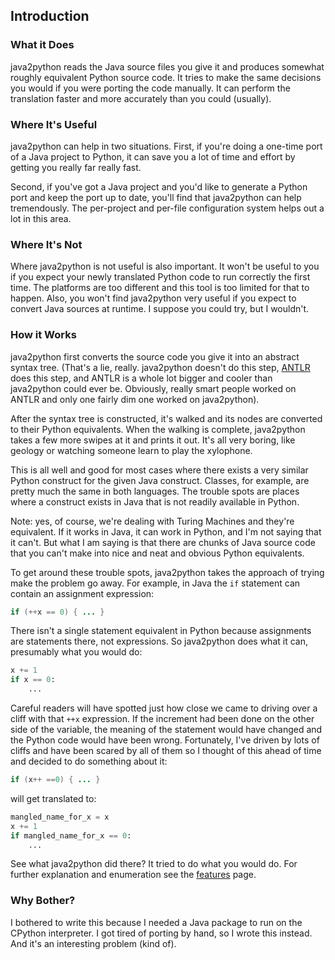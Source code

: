 ## Introduction

### What it Does

java2python reads the Java source files you give it and produces somewhat
roughly equivalent Python source code.  It tries to make the same decisions
you would if you were porting the code manually.  It can perform the
translation faster and more accurately than you could (usually).

### Where It's Useful

java2python can help in two situations.  First, if you're doing a one-time
port of a Java project to Python, it can save you a lot of time and
effort by getting you really far really fast.

Second, if you've got a Java project and you'd like to generate a
Python port and keep the port up to date, you'll find that java2python can
help tremendously.  The per-project and per-file configuration system
helps out a lot in this area.

### Where It's Not

Where java2python is not useful is also important.  It won't be useful to you
if you expect your newly translated Python code to run correctly the first
time.  The platforms are too different and this tool is too limited for that
to happen.  Also, you won't find java2python very useful if you expect to
convert Java sources at runtime.  I suppose you could try, but I wouldn't.

### How it Works

java2python first converts the source code you give it into an abstract syntax
tree.  (That's a lie, really.  java2python doesn't do this step,
[ANTLR](www.antlr.org) does this step, and ANTLR is a whole lot bigger and
cooler than java2python could ever be.  Obviously, really smart people worked
on ANTLR and only one fairly dim one worked on java2python).

After the syntax tree is constructed, it's walked and its nodes are
converted to their Python equivalents.  When the walking is complete,
java2python takes a few more swipes at it and prints it out.  It's all very
boring, like geology or watching someone learn to play the xylophone.

This is all well and good for most cases where there exists a very
similar Python construct for the given Java construct.  Classes, for
example, are pretty much the same in both languages.  The trouble
spots are places where a construct exists in Java that is not readily
available in Python.

Note: yes, of course, we're dealing with Turing Machines and they're
equivalent.  If it works in Java, it can work in Python, and I'm not
saying that it can't.  But what I am saying is that there are chunks
of Java source code that you can't make into nice and neat and obvious
Python equivalents.

To get around these trouble spots, java2python takes the approach of trying
make the problem go away.  For example, in Java the `if` statement can contain
an assignment expression:

```java
if (++x == 0) { ... }
```

There isn't a single statement equivalent in Python because assignments
are statements there, not expressions.  So java2python does what it can,
presumably what you would do:

```python
x += 1
if x == 0:
    ...
```

Careful readers will have spotted just how close we came to driving
over a cliff with that `++x` expression.  If the increment had been
done on the other side of the variable, the meaning of the statement
would have changed and the Python code would have been wrong.
Fortunately, I've driven by lots of cliffs and have been scared by all
of them so I thought of this ahead of time and decided to do something
about it:

```java
if (x++ ==0) { ... }
```

will get translated to:

```python
mangled_name_for_x = x
x += 1
if mangled_name_for_x == 0:
    ...
```

See what java2python did there?  It tried to do what you would do.  For
further explanation and enumeration see the [features](features.md) page.


### Why Bother?

I bothered to write this because I needed a Java package to run on the
CPython interpreter.  I got tired of porting by hand, so I wrote this
instead.  And it's an interesting problem (kind of).
